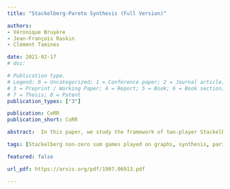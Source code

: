 ```yaml
---
title: "Stackelberg-Pareto Synthesis (Full Version)"

authors:
- Véronique Bruyère
- Jean-François Raskin
- Clément Tamines

date: 2021-02-17
# doi: 

# Publication type.
# Legend: 0 = Uncategorized; 1 = Conference paper; 2 = Journal article;
# 3 = Preprint / Working Paper; 4 = Report; 5 = Book; 6 = Book section;
# 7 = Thesis; 8 = Patent
publication_types: ["3"]

publication: CoRR
publication_short: CoRR

abstract:  In this paper, we study the framework of two-player Stackelberg games played on graphs in which Player 0 announces a strategy and Player 1 responds rationally with a strategy that is an optimal response. While it is usually assumed that Player 1 has a single objective, we consider here the new setting where he has several. In this context, after responding with his strategy, Player 1 gets a payoff in the form of a vector of Booleans corresponding to his satisfied objectives. Rationality of Player 1 is encoded by the fact that his response must produce a Pareto-optimal payoff given the strategy of Player 0. We study the Stackelberg-Pareto Synthesis problem which asks whether Player 0 can announce a strategy which satisfies his objective, whatever the rational response of Player 1. For games in which objectives are either all parity or all reachability objectives, we show that this problem is fixed-parameter tractable and NEXPTIME-complete. This problem is already NP-complete in the simple case of reachability objectives and graphs that are trees. 

tags: [Stackelberg non-zero sum games played on graphs, synthesis, parity objectives]

featured: false

url_pdf: https://arxiv.org/pdf/1907.06913.pdf

---
```

